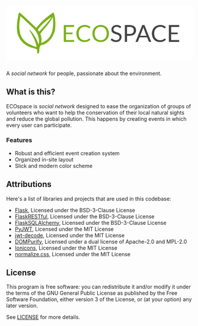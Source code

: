 # ![ECOspace](./assets/banner_logo.png)

<!-- README inspired by https://github.com/nukeop/nuclear/ -->

A *social network* for people, passionate about the environment.

<!-- TODO: Add the images -->

## What is this?

ECOspace is *social network* designed to ease the organization of groups of volunteers who want to help the conservation of their local natural sights and reduce the global pollution. This happens by creating events in which every user can participate.

### Features

- Robust and efficient event creation system
- Organized in-site layout
- Slick and modern color scheme
<!-- - Lots of pictures of green plants -->

## Attributions

Here's a list of libraries and projects that are used in this codebase:

- [Flask](https://github.com/pallets/flask), Licensed under the BSD-3-Clause License
- [FlaskRESTful](https://github.com/flask-restful/flask-restful), Licensed under the BSD-3-Clause License
- [FlaskSQLAlchemy](https://github.com/pallets/flask-sqlalchemy), Licensed under the BSD-3-Clause License
- [PyJWT](https://github.com/jpadilla/pyjwt), Licensed under the MIT License 
- [jwt-decode](https://github.com/auth0/jwt-decode#readme), Licensed under the MIT License 
- [DOMPurify](https://github.com/cure53/DOMPurify), Licensed under a dual license of Apache-2.0 and MPL-2.0
- [Ionicons](https://github.com/ionic-team/ionicons), Licensed under the MIT License
- [normalize.css](https://github.com/necolas/normalize.css/), Licensed under the MIT License

## License

This program is free software: you can redistribute it and/or modify
it under the terms of the GNU General Public License as published by
the Free Software Foundation, either version 3 of the License, or
(at your option) any later version.

See [LICENSE](./LICENSE) for more details.

